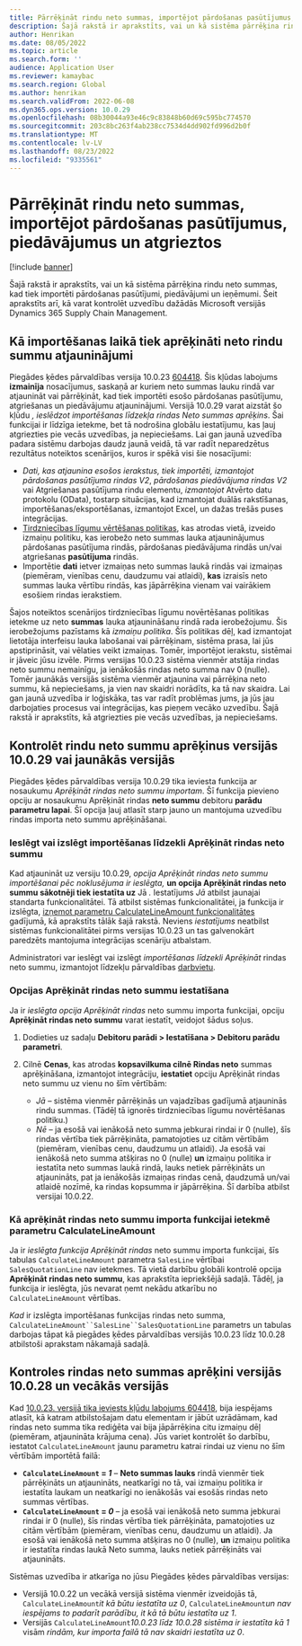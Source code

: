 ```yaml
---
title: Pārrēķināt rindu neto summas, importējot pārdošanas pasūtījumus, piedāvājumus un atgrieztos
description: Šajā rakstā ir aprakstīts, vai un kā sistēma pārrēķina rindu neto summas, kad tiek importēti pārdošanas pasūtījumi, piedāvājumi un ieņēmumi. Šeit aprakstīts arī, kā varat kontrolēt uzvedību dažādās Microsoft versijās Dynamics 365 Supply Chain Management.
author: Henrikan
ms.date: 08/05/2022
ms.topic: article
ms.search.form: ''
audience: Application User
ms.reviewer: kamaybac
ms.search.region: Global
ms.author: henrikan
ms.search.validFrom: 2022-06-08
ms.dyn365.ops.version: 10.0.29
ms.openlocfilehash: 08b30044a93e46c9c83848b60d69c595bc774570
ms.sourcegitcommit: 203c8bc263f4ab238cc7534d4dd902fd996d2b0f
ms.translationtype: MT
ms.contentlocale: lv-LV
ms.lasthandoff: 08/23/2022
ms.locfileid: "9335561"
---
```

# <a name="recalculate-line-net-amounts-when-importing-sales-orders-quotations-and-returns"></a>Pārrēķināt rindu neto summas, importējot pārdošanas pasūtījumus, piedāvājumus un atgrieztos

[!include [banner](../includes/banner.md)]

Šajā rakstā ir aprakstīts, vai un kā sistēma pārrēķina rindu neto summas, kad tiek importēti pārdošanas pasūtījumi, piedāvājumi un ieņēmumi. Šeit aprakstīts arī, kā varat kontrolēt uzvedību dažādās Microsoft versijās Dynamics 365 Supply Chain Management.

## <a name="how-updates-to-net-line-amounts-are-calculated-on-import"></a>Kā importēšanas laikā tiek aprēķināti neto rindu summu atjauninājumi

Piegādes ķēdes pārvaldības versija 10.0.23 [604418](https://fix.lcs.dynamics.com/issue/results/?q=604418). Šis kļūdas labojums **izmainīja** nosacījumus, saskaņā ar kuriem neto summas lauku rindā var atjaunināt vai pārrēķināt, kad tiek importēti esošo pārdošanas pasūtījumu, atgriešanas un piedāvājumu atjauninājumi. Versijā 10.0.29 varat aizstāt šo kļūdu *, ieslēdzot importēšanas līdzekļa rindas Neto summas aprēķins*. Šai funkcijai ir līdzīga ietekme, bet tā nodrošina globālu iestatījumu, kas ļauj atgriezties pie vecās uzvedības, ja nepieciešams. Lai gan jaunā uzvedība padara sistēmu darbojas daudz jaunā veidā, tā var radīt neparedzētus rezultātus noteiktos scenārijos, kuros ir spēkā visi šie nosacījumi:

- *Dati, kas atjaunina esošos ierakstus, tiek importēti, izmantojot pārdošanas pasūtījuma rindas V2*, *pārdošanas piedāvājuma rindas V2* vai Atgriešanas pasūtījuma rindu elementu, *izmantojot* Atvērto datu protokolu (OData), tostarp situācijas, kad izmantojat duālās rakstīšanas, importēšanas/eksportēšanas, izmantojot Excel, un dažas trešās puses integrācijas.
- [Tirdzniecības līgumu vērtēšanas politikas](/dynamicsax-2012/appuser-itpro/trade-agreement-evaluation-policies-white-paper), kas atrodas vietā, izveido izmaiņu politiku, kas ierobežo neto summas lauka atjauninājumus pārdošanas pasūtījuma rindās, pārdošanas piedāvājuma rindās un/vai atgriešanas **pasūtījuma** rindās.
- Importētie **dati** ietver izmaiņas neto summas laukā rindās vai izmaiņas (piemēram, vienības cenu, daudzumu vai atlaidi), **kas** izraisīs neto summas lauka vērtību rindās, kas jāpārrēķina vienam vai vairākiem esošiem rindas ierakstiem.

Šajos noteiktos scenārijos tirdzniecības līgumu novērtēšanas politikas ietekme uz neto **summas** lauka atjaunināšanu rindā rada ierobežojumu. Šis ierobežojums pazīstams kā *izmaiņu politika*. Šīs politikas dēļ, kad izmantojat lietotāja interfeisu lauka labošanai vai pārrēķinam, sistēma prasa, lai jūs apstiprināsit, vai vēlaties veikt izmaiņas. Tomēr, importējot ierakstu, sistēmai ir jāveic jūsu izvēle. Pirms versijas 10.0.23 sistēma vienmēr atstāja rindas neto summu nemainīgu, ja ienākošās rindas neto summa nav 0 (nulle). Tomēr jaunākās versijās sistēma vienmēr atjaunina vai pārrēķina neto summu, kā nepieciešams, ja vien nav skaidri norādīts, ka tā nav skaidra. Lai gan jaunā uzvedība ir loģiskāka, tas var radīt problēmas jums, ja jūs jau darbojaties procesus vai integrācijas, kas pieņem vecāko uzvedību. Šajā rakstā ir aprakstīts, kā atgriezties pie vecās uzvedības, ja nepieciešams.

## <a name="control-calculations-of-line-net-amounts-in-versions-10029-and-later"></a>Kontrolēt rindu neto summu aprēķinus versijās 10.0.29 vai jaunākās versijās

Piegādes ķēdes pārvaldības versija 10.0.29 tika ieviesta funkcija ar nosaukumu *Aprēķināt rindas neto summu importam*. Šī funkcija pievieno opciju ar nosaukumu Aprēķināt rindas **neto summu** debitoru **parādu parametru lapai**. Šī opcija ļauj atlasīt starp jauno un mantojuma uzvedību rindas importa neto summu aprēķināšanai.

### <a name="turn-the-calculate-line-net-amount-on-import-feature-on-or-off"></a>Ieslēgt vai izslēgt importēšanas līdzekli Aprēķināt rindas neto summu

Kad atjaunināt uz versiju 10.0.29, *opcija Aprēķināt rindas neto summu importēšanai pēc noklusējuma ir ieslēgta,* **un opcija Aprēķināt rindas neto summu sākotnēji tiek iestatīta uz** Jā *.* Iestatījums *Jā* atbilst jaunajai standarta funkcionalitātei. Tā atbilst sistēmas funkcionalitātei, ja funkcija ir izslēgta, [izņemot parametru CalculateLineAmount funkcionalitātes](#CalculateLineAmount) gadījumā, kā aprakstīts tālāk šajā rakstā. Neviens *iestatījums* neatbilst sistēmas funkcionalitātei pirms versijas 10.0.23 un tas galvenokārt paredzēts mantojuma integrācijas scenāriju atbalstam.

Administratori var ieslēgt vai izslēgt *importēšanas līdzekli Aprēķināt* rindas neto summu, izmantojot līdzekļu pārvaldības [darbvietu](../../fin-ops-core/fin-ops/get-started/feature-management/feature-management-overview.md).

### <a name="set-the-calculate-line-net-amount-option"></a>Opcijas Aprēķināt rindas neto summu iestatīšana

Ja ir *ieslēgta opcija Aprēķināt rindas* neto summu importa funkcijai, opciju **Aprēķināt rindas neto summu** varat iestatīt, veidojot šādus soļus.

1. Dodieties uz sadaļu **Debitoru parādi \> Iestatīšana \> Debitoru parādu parametri**.
1. Cilnē **Cenas**, kas atrodas **kopsavilkuma cilnē Rindas neto** summas aprēķināšana, izmantojot integrāciju, **iestatiet** opciju Aprēķināt rindas neto summu uz vienu no šīm vērtībām:

    - *Jā* – sistēma vienmēr pārrēķinās un vajadzības gadījumā atjauninās rindu summas. (Tādēļ tā ignorēs tirdzniecības līgumu novērtēšanas politiku.)
    - *Nē* – ja esošā vai ienākošā neto summa jebkurai rindai ir 0 (nulle), šīs rindas vērtība tiek pārrēķināta, pamatojoties uz citām vērtībām (piemēram, vienības cenu, daudzumu un atlaidi). Ja esošā vai ienākošā neto summa atšķiras no 0 (nulle) **un** izmaiņu politika ir iestatīta neto summas laukā rindā, lauks netiek pārrēķināts un atjaunināts, pat ja ienākošās izmaiņas rindas cenā, daudzumā un/vai atlaidē nozīmē, ka rindas kopsumma ir jāpārrēķina. Šī darbība atbilst versijai 10.0.22.

### <a name="how-the-calculate-line-net-amount-on-import-feature-affects-the-calculatelineamount-parameter"></a><a name="CalculateLineAmount"></a> Kā aprēķināt rindas neto summu importa funkcijai ietekmē parametru CalculateLineAmount

Ja ir *ieslēgta funkcija Aprēķināt rindas* neto summu importa funkcijai, šīs tabulas `CalculateLineAmount` parametra `SalesLine` vērtībai `SalesQuotationLine` nav ietekmes. Tā vietā darbību globāli kontrolē opcija **Aprēķināt rindas neto summu**, kas aprakstīta iepriekšējā sadaļā. Tādēļ, ja funkcija ir ieslēgta, jūs nevarat ņemt nekādu atkarību no `CalculateLineAmount` vērtības.

*Kad* ir izslēgta importēšanas funkcijas rindas neto summa, `CalculateLineAmount``SalesLine``SalesQuotationLine` parametrs un tabulas darbojas tāpat kā piegādes ķēdes pārvaldības versijās 10.0.23 līdz 10.0.28 atbilstoši aprakstam nākamajā sadaļā.

## <a name="control-line-net-amount-calculations-in-versions-10028-and-earlier"></a>Kontroles rindas neto summas aprēķini versijās 10.0.28 un vecākās versijās

Kad [10.0.23. versijā tika ieviests kļūdu labojums 604418](https://fix.lcs.dynamics.com/issue/results/?q=604418), bija iespējams atlasīt, kā katram atbilstošajam datu elementam ir jābūt uzrādāmam, kad rindas neto summa tika rediģēta vai bija jāpārrēķina citu izmaiņu dēļ (piemēram, atjaunināta krājuma cena). Jūs variet kontrolēt šo darbību, iestatot `CalculateLineAmount` jaunu parametru katrai rindai uz vienu no šīm vērtībām importētā failā:

- **`CalculateLineAmount` = *1*** – **Neto summas lauks** rindā vienmēr tiek pārrēķināts un atjaunināts, neatkarīgi no tā, vai izmaiņu politika ir iestatīta laukam un neatkarīgi no ienākošās vai esošās rindas neto summas vērtības.
- **`CalculateLineAmount` = *0*** – ja esošā vai ienākošā neto summa jebkurai rindai ir 0 (nulle), šīs rindas vērtība tiek pārrēķināta, pamatojoties uz citām vērtībām (piemēram, vienības cenu, daudzumu un atlaidi). Ja esošā vai ienākošā neto summa atšķiras no 0 (nulle), **un** izmaiņu politika ir iestatīta rindas laukā Neto summa, lauks netiek pārrēķināts vai atjaunināts.  

Sistēmas uzvedība ir atkarīga no jūsu Piegādes ķēdes pārvaldības versijas:

- Versijā 10.0.22 un vecākā versijā sistēma vienmēr izveidojās tā, `CalculateLineAmount`*it kā būtu iestatīta uz 0*, `CalculateLineAmount`*un nav iespējams to padarīt parādību, it kā tā būtu iestatīta uz 1*.
- Versijās `CalculateLineAmount`*10.0.23 līdz 10.0.28 sistēma ir iestatīta kā 1* visām *rindām, kur importa failā tā nav skaidri iestatīta uz 0*.
